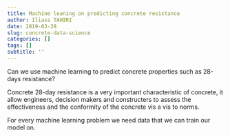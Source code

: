 ```yaml
---
title: Machine leaning on predicting concrete resistance
author: Iliass TAHIRI
date: 2019-03-28
slug: concrete-data-science
categories: []
tags: []
subtitle: ''
---
```


Can we use machine learning to predict concrete properties such as 28-days resistance?

<!--more-->

Concrete 28-day resistance is a very important characteristic of concrete, it allow engineers, decision makers and constructers to assess the effectiveness and the conformity of the concrete vis a vis to norms.

For every machine learning problem we need data that we can train our model on. 
